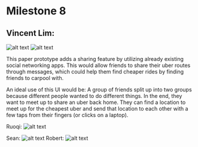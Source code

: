 # Milestone 8

## Vincent Lim:
![alt text](http://imgur.com/kPdrivV.jpg)
![alt text](http://imgur.com/kPdrivV.jpg)

This paper prototype adds a sharing feature by utilizing already
existing social networking apps. This would allow friends to share
their uber routes through messages, which could help them find cheaper
rides by finding friends to carpool with.

An ideal use of this UI would be: A group of friends split up into two
groups because different people wanted to do different things. In the end,
they want to meet up to share an uber back home. They can find a location to
meet up for the cheapest uber and send that location to each other with
a few taps from their fingers (or clicks on a laptop).

Ruoqi:
![alt text](http://imgur.com/JWTMqat.jpg)


Sean:
![alt text](http://imgur.com/q1GGbj2.jpg)
Robert:
![alt text](http://imgur.com/cMr69t7t.jpg)
